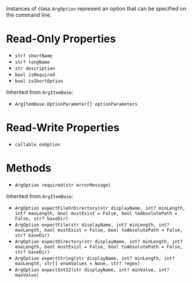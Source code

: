 Instances of class `ArgOption` represent an option that can be specified on the command line.

# Read-Only Properties

* `str? shortName`
* `str? longName`
* `str description`
* `bool isRequired`
* `bool isShortOption`

Inherited from `ArgItemBase`:

* `ArgItemBase.OptionParameter[] optionParameters`

# Read-Write Properties

* `callable onOption`

# Methods

* `ArgOption required(str errorMessage)`

Inherited from `ArgItemBase`:

* `ArgOption expectFileOrDirectory(str displayName, int? minLength, int? maxLength, bool mustExist = False, bool toAbsolutePath = False, str? baseDir)`
* `ArgOption expectFile(str displayName, int? minLength, int? maxLength, bool mustExist = False, bool toAbsolutePath = False, str? baseDir)`
* `ArgOption expectDirectory(str displayName, int? minLength, int? maxLength, bool mustExist = False, bool toAbsolutePath = False, str? baseDir)`
* `ArgOption expectString(str displayName, int? minLength, int? maxLength, str[] enumValues = None, str? regex)`
* `ArgOption expectInt32(str displayName, int? minValue, int? maxValue)`

















